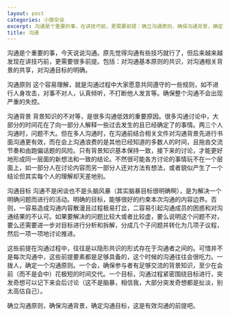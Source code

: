 ```yaml
---
layout: post
categories: 小狼杂谈
excerpt: 沟通是个重要的事，在讲技巧前，更需要前提：确立沟通原则，确保沟通背景，确定沟通目标。
title: 沟通
---
```


沟通是个重要的事，今天说说沟通。原先觉得沟通有些技巧就行了，但后来越来越发现在讲技巧前，更需要很多前提。包括：对沟通基本原则的共识，对沟通相关背景的共享，对沟通目标的明确。

沟通原则
这个容易理解，就是沟通过程中大家愿意共同遵守的一些规则，如不进行人身攻击，对事不对人，认真倾听，不打断他人发言等。确保整个沟通不会出现严重的失控。

沟通背景
背景知识的不对等，是很多沟通低效的重要原因。很多沟通讨论中，大部分的时间花在了向一部分人解释一些过去发生的且已经确定了的事情。两三个人沟通时，问题不大。但在多人沟通时，在沟通前结合相关文件对沟通背景先进行书面沟通更有效，而在会上沟通浪费的是其他已经知道的多数人的时间，且拖沓交流节奏和由跑偏话题的风险。只有背景知识基本保持一致，接下来的讨论，才能更好地形成同一层面的新想法和一致的结论。不然很可能各方讨论的事情玩不在一个层面上，如一部分人在讨论内容而另一部分人还对方法有想法，或者貌似产生了一个结论但其实每个人的理解却天差地别。

沟通目标
沟通不是闲谈也不是头脑风暴（其实脑暴目标很明确啊），是为解决一个明确问题而进行的活动。明确的目标，能够很好的约束本次沟通的内容边界。否则，一容易造成沟通内容散漫且过程极易打岔，二容易引起沟通成员的困惑和对沟通结果的不认可。如果要解决的问题比较大或者比较虚，要么说明这个问题不对，要么还需要进一步对目标进行分析和拆解，分成几个子问题并转化为几项子议程，然后一项一项地讨论推进。

这些前提在沟通过程中，往往是以隐形共识的形式存在于沟通者之间的。可惜并不是每次沟通中，这些前提要素都是足够具备的，这个时候的沟通往往会很吃力。一拨人，确定一个沟通原则。一个会，确保参与者有足够交流的背景知识，至少在会前（而不是会中）花极短的时间交代。一个目标，沟通过程紧密围绕目标进行，突发奇想可以记下来会后讨论（这不是脑暴，相信我，大部分突发奇想都是扯淡，别太高估自己）。

确立沟通原则，确保沟通背景，确定沟通目标，这是有效沟通的前提吧。
